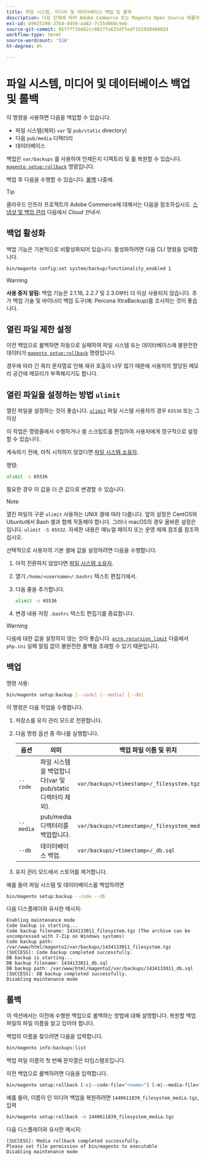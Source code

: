 ```yaml
---
title: 파일 시스템, 미디어 및 데이터베이스 백업 및 롤백
description: 다음 단계에 따라 Adobe Commerce 또는 Magento Open Source 애플리케이션을 백업하고 복원합니다.
exl-id: b9925198-37b4-4456-aa82-7c55d060c9eb
source-git-commit: 95ffff39d82cc9027fa633dffedf15193040802d
workflow-type: tm+mt
source-wordcount: '516'
ht-degree: 0%

---
```


# 파일 시스템, 미디어 및 데이터베이스 백업 및 롤백

이 명령을 사용하면 다음을 백업할 수 있습니다.

* 파일 시스템(제외) `var` 및 `pub/static` directory)
* 다음 `pub/media` 디렉터리
* 데이터베이스

백업은 `var/backups` 를 사용하여 언제든지 디렉토리 및 를 복원할 수 있습니다. [`magento setup:rollback`](uninstall-modules.md#roll-back-the-file-system-database-or-media-files) 명령입니다.

백업 후 다음을 수행할 수 있습니다. [롤백](#rollback) 나중에.

>[!TIP]
>
>클라우드 인프라 프로젝트의 Adobe Commerce에 대해서는 다음을 참조하십시오. [스냅샷 및 백업 관리](https://devdocs.magento.com/cloud/project/project-webint-snap.html) 다음에서 _Cloud 안내서_.

## 백업 활성화

백업 기능은 기본적으로 비활성화되어 있습니다. 활성화하려면 다음 CLI 명령을 입력합니다.

```bash
bin/magento config:set system/backup/functionality_enabled 1
```

>[!WARNING]
>
>**사용 중지 알림:**
>백업 기능은 2.1.16, 2.2.7 및 2.3.0부터 더 이상 사용되지 않습니다. 추가 백업 기술 및 바이너리 백업 도구(예: Percona XtraBackup)를 조사하는 것이 좋습니다.

## 열린 파일 제한 설정

이전 백업으로 롤백하면 자동으로 실패하여 파일 시스템 또는 데이터베이스에 불완전한 데이터가 [`magento setup:rollback`](uninstall-modules.md#roll-back-the-file-system-database-or-media-files) 명령입니다.

경우에 따라 긴 쿼리 문자열로 인해 재귀 호출이 너무 많기 때문에 사용자의 할당된 메모리 공간에 메모리가 부족해지기도 합니다.

## 열린 파일을 설정하는 방법 `ulimit`

열린 파일을 설정하는 것이 좋습니다. [`ulimit`](https://ss64.com/bash/ulimit.html) 파일 시스템 사용자의 경우 `65536` 또는 그 이상

이 작업은 명령줄에서 수행하거나 셸 스크립트를 편집하여 사용자에게 영구적으로 설정할 수 있습니다.

계속하기 전에, 아직 시작하지 않았다면 [파일 시스템 소유자](../prerequisites/file-system/overview.md).

명령:

```bash
ulimit -s 65536
```

필요한 경우 이 값을 더 큰 값으로 변경할 수 있습니다.

>[!NOTE]
>
>열린 파일의 구문 `ulimit` 사용하는 UNIX 셸에 따라 다릅니다. 앞의 설정은 CentOS와 Ubuntu에서 Bash 셸과 함께 작동해야 합니다. 그러나 macOS의 경우 올바른 설정은 입니다. `ulimit -S 65532`. 자세한 내용은 매뉴얼 페이지 또는 운영 체제 참조를 참조하십시오.

선택적으로 사용자의 기본 셸에 값을 설정하려면 다음을 수행합니다.

1. 아직 전환하지 않았다면 [파일 시스템 소유자](../prerequisites/file-system/overview.md).
1. 열기 `/home/<username>/.bashrc` 텍스트 편집기에서.
1. 다음 줄을 추가합니다.

   ```bash
   ulimit -s 65536
   ```

1. 변경 내용 저장 `.bashrc` 텍스트 편집기를 종료합니다.

>[!WARNING]
>
>다음에 대한 값을 설정하지 않는 것이 좋습니다. [`pcre.recursion_limit`](https://www.php.net/manual/en/pcre.configuration.php) 다음에서 `php.ini` 실패 알림 없이 불완전한 롤백을 초래할 수 있기 때문입니다.

## 백업

명령 사용:

```bash
bin/magento setup:backup [--code] [--media] [--db]
```

이 명령은 다음 작업을 수행합니다.

1. 저장소를 유지 관리 모드로 전환합니다.
1. 다음 명령 옵션 중 하나를 실행합니다.

   | 옵션 | 의미 | 백업 파일 이름 및 위치 |
   |--- |--- |--- |
   | `--code` | 파일 시스템을 백업합니다(var 및 pub/static 디렉터리 제외). | `var/backups/<timestamp>/_filesystem.tgz` |
   | `--media` | pub/media 디렉터리를 백업합니다. | `var/backups/<timestamp>/_filesystem_media.tgz` |
   | `--db` | 데이터베이스 백업. | `var/backups/<timestamp>/_db.sql` |

1. 유지 관리 모드에서 스토어를 제거합니다.

예를 들어 파일 시스템 및 데이터베이스를 백업하려면

```bash
bin/magento setup:backup --code --db
```

다음 디스플레이와 유사한 메시지:

```terminal
Enabling maintenance mode
Code backup is starting...
Code backup filename: 1434133011_filesystem.tgz (The archive can be uncompressed with 7-Zip on Windows systems)
Code backup path: /var/www/html/magento2/var/backups/1434133011_filesystem.tgz
[SUCCESS]: Code backup completed successfully.
DB backup is starting...
DB backup filename: 1434133011_db.sql
DB backup path: /var/www/html/magento2/var/backups/1434133011_db.sql
[SUCCESS]: DB backup completed successfully.
Disabling maintenance mode
```

## 롤백

이 섹션에서는 이전에 수행한 백업으로 롤백하는 방법에 대해 설명합니다. 복원할 백업 파일의 파일 이름을 알고 있어야 합니다.

백업의 이름을 찾으려면 다음을 입력합니다.

```bash
bin/magento info:backups:list
```

백업 파일 이름의 첫 번째 문자열은 타임스탬프입니다.

이전 백업으로 롤백하려면 다음을 입력합니다.

```bash
bin/magento setup:rollback [-c|--code-file="<name>"] [-m|--media-file="<name>"] [-d|--db-file="<name>"]
```

예를 들어, 이름이 인 미디어 백업을 복원하려면 `1440611839_filesystem_media.tgz`, 입력

```bash
bin/magento setup:rollback -m 1440611839_filesystem_media.tgz
```

다음 디스플레이와 유사한 메시지:

```terminal
[SUCCESS]: Media rollback completed successfully.
Please set file permission of bin/magento to executable
Disabling maintenance mode
```
